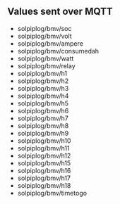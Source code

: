 ## Values sent over MQTT

- solpiplog/bmv/soc
- solpiplog/bmv/volt
- solpiplog/bmv/ampere
- solpiplog/bmv/consumedah
- solpiplog/bmv/watt
- solpiplog/bmv/relay
- solpiplog/bmv/h1
- solpiplog/bmv/h2
- solpiplog/bmv/h3
- solpiplog/bmv/h4
- solpiplog/bmv/h5
- solpiplog/bmv/h6
- solpiplog/bmv/h7
- solpiplog/bmv/h8
- solpiplog/bmv/h9
- solpiplog/bmv/h10
- solpiplog/bmv/h11
- solpiplog/bmv/h12
- solpiplog/bmv/h15
- solpiplog/bmv/h16
- solpiplog/bmv/h17
- solpiplog/bmv/h18
- solpiplog/bmv/timetogo
